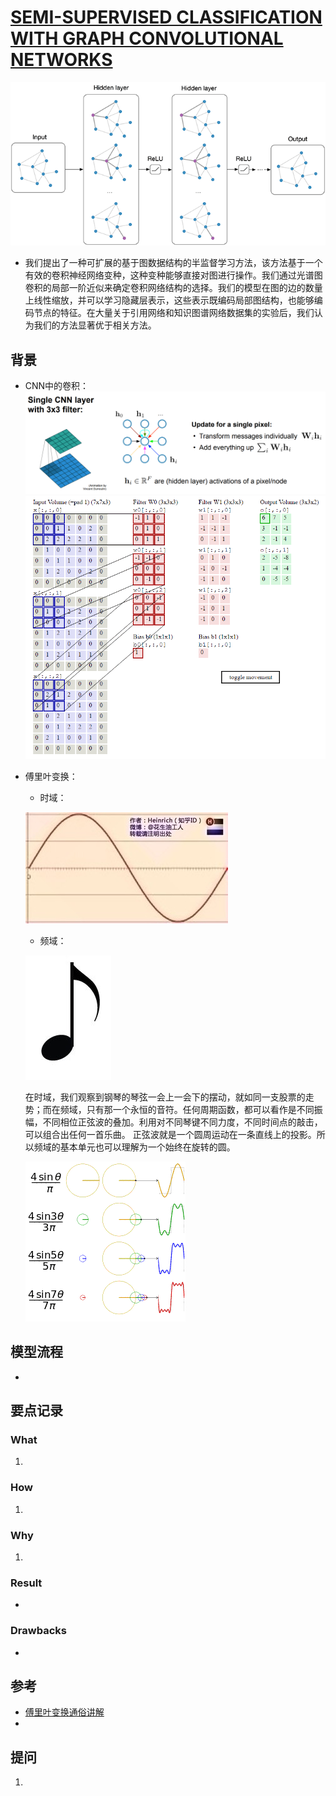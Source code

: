 # [SEMI-SUPERVISED CLASSIFICATION WITH GRAPH CONVOLUTIONAL NETWORKS](https://arxiv.org/pdf/1609.02907.pdf)
![](gcn.png)
- 我们提出了一种可扩展的基于图数据结构的半监督学习方法，该方法基于一个有效的卷积神经网络变种，这种变种能够直接对图进行操作。我们通过光谱图卷积的局部一阶近似来确定卷积网络结构的选择。我们的模型在图的边的数量上线性缩放，并可以学习隐藏层表示，这些表示既编码局部图结构，也能够编码节点的特征。在大量关于引用网络和知识图谱网络数据集的实验后，我们认为我们的方法显著优于相关方法。
## 背景
- CNN中的卷积：
![](CNN1.png)
![](CNN2.gif)
- 傅里叶变换：
  - 时域：
  
  ![](时域.jpg)
  - 频域：
  
  ![](频域.jpg)
  
  在时域，我们观察到钢琴的琴弦一会上一会下的摆动，就如同一支股票的走势；而在频域，只有那一个永恒的音符。任何周期函数，都可以看作是不同振幅，不同相位正弦波的叠加。利用对不同琴键不同力度，不同时间点的敲击，可以组合出任何一首乐曲。
  正弦波就是一个圆周运动在一条直线上的投影。所以频域的基本单元也可以理解为一个始终在旋转的圆。
  
  ![](圆周投影.gif)
  
## 模型流程
- 
## 要点记录
### What
1. 
### How
1.
### Why
1.
### Result
- 
### Drawbacks
- 
## 参考
- [傅里叶变换通俗讲解](https://www.cnblogs.com/h2zZhou/p/8405717.html)
- 
## 提问
1. 
